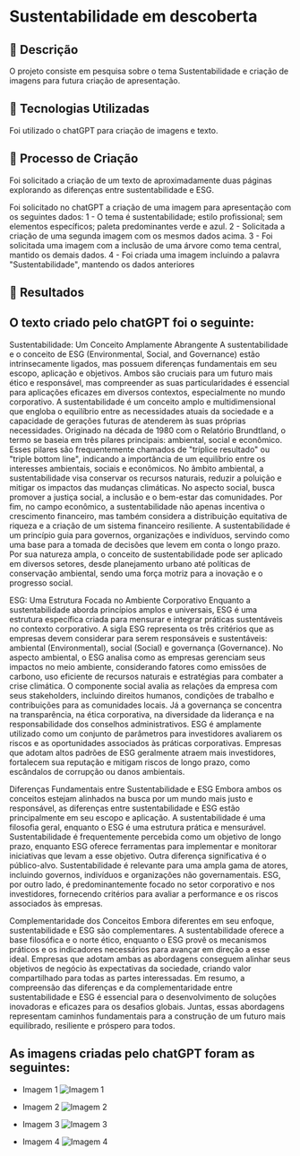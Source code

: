 # Sustentabilidade em descoberta

## 📒 Descrição
O projeto consiste em pesquisa sobre o tema Sustentabilidade e criação de imagens para futura criação de apresentação.

## 🤖 Tecnologias Utilizadas
Foi utilizado o chatGPT para criação de imagens e texto.

## 🧐 Processo de Criação
Foi solicitado a criação de um texto de aproximadamente duas páginas explorando as diferenças entre sustentabilidade e ESG.

Foi solicitado no chatGPT a criação de uma imagem para apresentação com os seguintes dados:
1 - O tema é sustentabilidade; estilo profissional; sem elementos específicos; paleta predominantes verde e azul.
2 - Solicitada a criação de uma segunda imagem com os mesmos dados acima.
3 - Foi solicitada uma imagem com a inclusão de uma árvore como tema central, mantido os demais dados.
4 - Foi criada uma imagem incluindo a palavra "Sustentabilidade", mantendo os dados anteriores

## 🚀 Resultados
## O texto criado pelo chatGPT foi o seguinte:

Sustentabilidade: Um Conceito Amplamente Abrangente
A sustentabilidade e o conceito de ESG (Environmental, Social, and Governance) estão intrinsecamente ligados, mas possuem diferenças fundamentais em seu escopo, aplicação e objetivos. Ambos são cruciais para um futuro mais ético e responsável, mas compreender as suas particularidades é essencial para aplicações eficazes em diversos contextos, especialmente no mundo corporativo.
A sustentabilidade é um conceito amplo e multidimensional que engloba o equilíbrio entre as necessidades atuais da sociedade e a capacidade de gerações futuras de atenderem às suas próprias necessidades. Originado na década de 1980 com o Relatório Brundtland, o termo se baseia em três pilares principais: ambiental, social e econômico. Esses pilares são frequentemente chamados de "tríplice resultado" ou "triple bottom line", indicando a importância de um equilíbrio entre os interesses ambientais, sociais e econômicos.
No âmbito ambiental, a sustentabilidade visa conservar os recursos naturais, reduzir a poluição e mitigar os impactos das mudanças climáticas. No aspecto social, busca promover a justiça social, a inclusão e o bem-estar das comunidades. Por fim, no campo econômico, a sustentabilidade não apenas incentiva o crescimento financeiro, mas também considera a distribuição equitativa de riqueza e a criação de um sistema financeiro resiliente.
A sustentabilidade é um princípio guia para governos, organizações e indivíduos, servindo como uma base para a tomada de decisões que levem em conta o longo prazo. Por sua natureza ampla, o conceito de sustentabilidade pode ser aplicado em diversos setores, desde planejamento urbano até políticas de conservação ambiental, sendo uma força motriz para a inovação e o progresso social.

ESG: Uma Estrutura Focada no Ambiente Corporativo
Enquanto a sustentabilidade aborda princípios amplos e universais, ESG é uma estrutura específica criada para mensurar e integrar práticas sustentáveis no contexto corporativo. A sigla ESG representa os três critérios que as empresas devem considerar para serem responsáveis e sustentáveis: ambiental (Environmental), social (Social) e governança (Governance).
No aspecto ambiental, o ESG analisa como as empresas gerenciam seus impactos no meio ambiente, considerando fatores como emissões de carbono, uso eficiente de recursos naturais e estratégias para combater a crise climática. O componente social avalia as relações da empresa com seus stakeholders, incluindo direitos humanos, condições de trabalho e contribuições para as comunidades locais. Já a governança se concentra na transparência, na ética corporativa, na diversidade da liderança e na responsabilidade dos conselhos administrativos.
ESG é amplamente utilizado como um conjunto de parâmetros para investidores avaliarem os riscos e as oportunidades associados às práticas corporativas. Empresas que adotam altos padrões de ESG geralmente atraem mais investidores, fortalecem sua reputação e mitigam riscos de longo prazo, como escândalos de corrupção ou danos ambientais.

Diferenças Fundamentais entre Sustentabilidade e ESG
Embora ambos os conceitos estejam alinhados na busca por um mundo mais justo e responsável, as diferenças entre sustentabilidade e ESG estão principalmente em seu escopo e aplicação. A sustentabilidade é uma filosofia geral, enquanto o ESG é uma estrutura prática e mensurável. Sustentabilidade é frequentemente percebida como um objetivo de longo prazo, enquanto ESG oferece ferramentas para implementar e monitorar iniciativas que levam a esse objetivo.
Outra diferença significativa é o público-alvo. Sustentabilidade é relevante para uma ampla gama de atores, incluindo governos, indivíduos e organizações não governamentais. ESG, por outro lado, é predominantemente focado no setor corporativo e nos investidores, fornecendo critérios para avaliar a performance e os riscos associados às empresas.

Complementaridade dos Conceitos
Embora diferentes em seu enfoque, sustentabilidade e ESG são complementares. A sustentabilidade oferece a base filosófica e o norte ético, enquanto o ESG provê os mecanismos práticos e os indicadores necessários para avançar em direção a esse ideal. Empresas que adotam ambas as abordagens conseguem alinhar seus objetivos de negócio às expectativas da sociedade, criando valor compartilhado para todas as partes interessadas.
Em resumo, a compreensão das diferenças e da complementaridade entre sustentabilidade e ESG é essencial para o desenvolvimento de soluções inovadoras e eficazes para os desafios globais. Juntas, essas abordagens representam caminhos fundamentais para a construção de um futuro mais equilibrado, resiliente e próspero para todos.

## As imagens criadas pelo chatGPT foram as seguintes:

- Imagem 1
![Imagem 1](https://github.com/DMS-1986/lab-natty-or-not/blob/main/exemplos/imagem%201.webp)

- Imagem 2
![Imagem 2](https://github.com/DMS-1986/lab-natty-or-not/blob/main/exemplos/imagem%202.webp)

- Imagem 3
![Imagem 3](https://github.com/DMS-1986/lab-natty-or-not/blob/main/exemplos/imagem%203.webp)

- Imagem 4
![Imagem 4](https://github.com/DMS-1986/lab-natty-or-not/blob/main/exemplos/imagem%204.webp)

